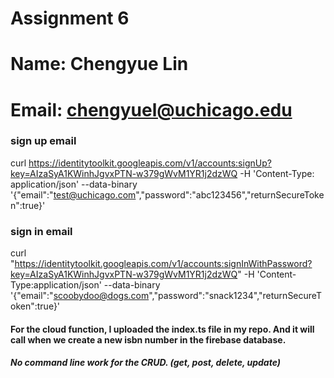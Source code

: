 # Assignment 6
# Name: Chengyue Lin
# Email: chengyuel@uchicago.edu

### sign up email
curl https://identitytoolkit.googleapis.com/v1/accounts:signUp?key=AIzaSyA1KWinhJgvxPTN-w379gWvM1YR1j2dzWQ -H 'Content-Type: application/json' --data-binary '{"email":"test@uchicago.com","password":"abc123456","returnSecureToken":true}'

### sign in email
curl "https://identitytoolkit.googleapis.com/v1/accounts:signInWithPassword?key=AIzaSyA1KWinhJgvxPTN-w379gWvM1YR1j2dzWQ" -H 'Content-Type:application/json' --data-binary '{"email":"scoobydoo@dogs.com","password":"snack1234","returnSecureToken":true}'

#### For the cloud function, I uploaded the index.ts file in my repo. And it will call when we create a new isbn number in the firebase database. 

##### No command line work for the CRUD. (get, post, delete, update)

